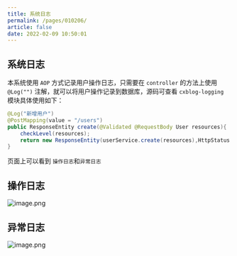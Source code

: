 ```yaml
---
title: 系统日志
permalink: /pages/010206/
article: false
date: 2022-02-09 10:50:01
---
```

## 系统日志
本系统使用 ```AOP``` 方式记录用户操作日志，只需要在 ```controller``` 的方法上使用 ```@Log("")``` 注解，就可以将用户操作记录到数据库，源码可查看 ```cxblog-logging``` <br>
模块具体使用如下：

```java
@Log("新增用户")
@PostMapping(value = "/users")
public ResponseEntity create(@Validated @RequestBody User resources){
    checkLevel(resources);
    return new ResponseEntity(userService.create(resources),HttpStatus.CREATED);
}
```
页面上可以看到 ```操作日志```和```异常日志```

## 操作日志

![image.png](https://cxblog.qiniu.zhaohaoyue.love/20240318_1710748990941.png)

## 异常日志

![image.png](https://cxblog.qiniu.zhaohaoyue.love/20240318_1710749021301.png)

<Vssue :title="$title" />

